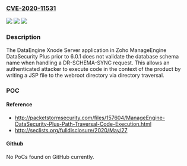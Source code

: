 ### [CVE-2020-11531](https://cve.mitre.org/cgi-bin/cvename.cgi?name=CVE-2020-11531)
![](https://img.shields.io/static/v1?label=Product&message=n%2Fa&color=blue)
![](https://img.shields.io/static/v1?label=Version&message=n%2Fa&color=blue)
![](https://img.shields.io/static/v1?label=Vulnerability&message=n%2Fa&color=brighgreen)

### Description

The DataEngine Xnode Server application in Zoho ManageEngine DataSecurity Plus prior to 6.0.1 does not validate the database schema name when handling a DR-SCHEMA-SYNC request. This allows an authenticated attacker to execute code in the context of the product by writing a JSP file to the webroot directory via directory traversal.

### POC

#### Reference
- http://packetstormsecurity.com/files/157604/ManageEngine-DataSecurity-Plus-Path-Traversal-Code-Execution.html
- http://seclists.org/fulldisclosure/2020/May/27

#### Github
No PoCs found on GitHub currently.

